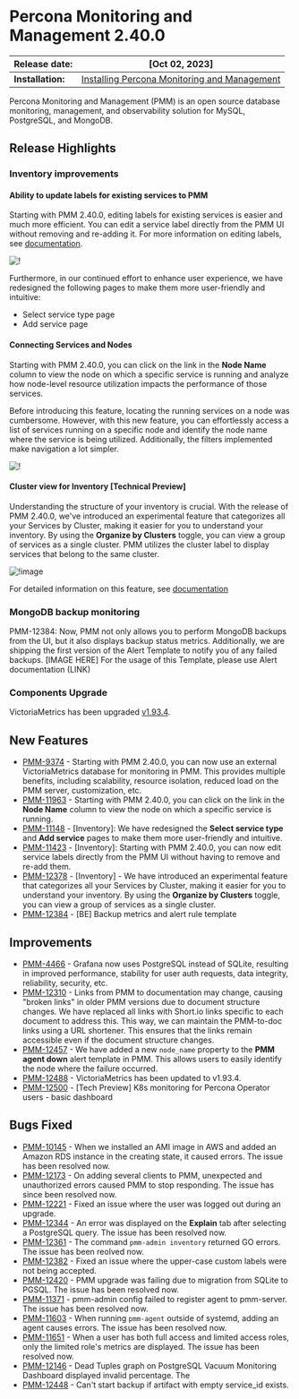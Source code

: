 
# Percona Monitoring and Management 2.40.0


| **Release date:** | [Oct 02, 2023]                                                                                    |
| ----------------- | ----------------------------------------------------------------------------------------------- |
| **Installation:** | [Installing Percona Monitoring and Management](https://www.percona.com/software/pmm/quickstart) |

Percona Monitoring and Management (PMM) is an open source database monitoring, management, and observability solution for MySQL, PostgreSQL, and MongoDB.

<!---

!!! caution alert alert-warning "Important/Caution"
    Crucial points that need emphasis:

    - Important: A significant point that deserves emphasis.
    - Caution: Used to mean 'Continue with care'.

--->

## Release Highlights

### Inventory improvements

#### Ability to update labels for existing services to PMM  

Starting with PMM 2.40.0, editing labels for existing services is easier and much more efficient. You can edit a service label directly from the PMM UI without removing and re-adding it. For more information on editing labels, see [documentation](https://docs.percona.com/percona-monitoring-and-management/details/dashboards/dashboard-inventory.html#editing-labels-for-a-service).

  ![!](../../_images/PMM_access_edit_labels.png)

Furthermore, in our continued effort  to enhance user experience, we have redesigned the following pages to make them more user-friendly and intuitive:

- Select service type page
- Add service page


#### Connecting Services and Nodes 

Starting with PMM 2.40.0, you can click on the link in the **Node Name** column to view the node on which a specific service is running and analyze how node-level resource utilization impacts the performance of those services.

Before introducing this feature, locating the running services on a node was cumbersome. However, with this new feature, you can effortlessly access a list of services running on a specific node and identify the node name where the service is being utilized. Additionally, the filters implemented make navigation a lot simpler.

  ![!](../../_images/PMM_Inventory_service_node_relation.png)


#### Cluster view for Inventory [Technical Preview]

Understanding the structure of your inventory is crucial. With the release of PMM 2.40.0, we've introduced an experimental feature that categorizes all your Services by Cluster, making it easier for you to understand your inventory. By using the **Organize by Clusters** toggle, you can view a group of services as a single cluster. PMM utilizes the cluster label to display services that belong to the same cluster.

  ![!image](../../_images/PMM_Inventory_cluster_view.png)

For detailed information on this feature, see [documentation](https://docs.percona.com/percona-monitoring-and-management/details/dashboards/dashboard-inventory.html#cluster-view)
 

### MongoDB backup monitoring 
PMM-12384: Now, PMM not only allows you to perform MongoDB backups from the UI, but it also displays backup status metrics. Additionally, we are shipping the first version of the Alert Template to notify you of any failed backups.
[IMAGE HERE]
For the usage of this Template, please use Alert documentation (LINK)


### Components Upgrade

VictoriaMetrics has been upgraded [v1.93.4](https://docs.victoriametrics.com/CHANGELOG.html#v1934).


## New Features

- [PMM-9374](https://jira.percona.com/browse/PMM-9374) - Starting with PMM 2.40.0, you can now use an external VictoriaMetrics database for monitoring in PMM. This provides multiple benefits, including scalability, resource isolation, reduced load on the PMM server,  customization, etc.
- [PMM-11963](https://jira.percona.com/browse/PMM-11963) - Starting with PMM 2.40.0, you can click on the link in the **Node Name** column to view the node on which a specific service is running.
- [PMM-11148](https://jira.percona.com/browse/PMM-11148) - [Inventory]: We have redesigned the **Select service type** and **Add service** pages to make them more user-friendly and intuitive.
- [PMM-11423](https://jira.percona.com/browse/PMM-11423) - [Inventory]: Starting with PMM 2.40.0, you can now edit service labels directly from the PMM UI without having to remove and re-add them.
- [PMM-12378](https://jira.percona.com/browse/PMM-12378) - [Inventory] - We have introduced an experimental feature that categorizes all your Services by Cluster, making it easier for you to understand your inventory. By using the **Organize by Clusters** toggle, you can view a group of services as a single cluster. 
- [PMM-12384](https://jira.percona.com/browse/PMM-12378) - [BE] Backup metrics and alert rule template


## Improvements

- [PMM-4466](https://jira.percona.com/browse/PMM-4466) - Grafana now uses PostgreSQL instead of SQLite, resulting in improved performance, stability for user auth requests, data integrity, reliability, security, etc.
- [PMM-12310](https://jira.percona.com/browse/PMM-12310) - Links from PMM to documentation may change, causing "broken links" in older PMM versions due to document structure changes. We have replaced all links with Short.io links specific to each document to address this. This way, we can maintain the PMM-to-doc links using a URL shortener. This ensures that the links remain accessible even if the document structure changes.
- [PMM-12457](https://jira.percona.com/browse/PMM-12457) - We have added a new `node_name` property to the **PMM agent down** alert template in PMM. This allows users to easily identify the node where the failure occurred.
- [PMM-12488](https://jira.percona.com/browse/PMM-12488) - VictoriaMetrics has been updated to v1.93.4.
- [PMM-12500](https://jira.percona.com/browse/PMM-12500) - [Tech Preview] K8s monitoring for Percona Operator users - basic dashboard


## Bugs Fixed

- [PMM-10145](https://jira.percona.com/browse/PMM-10145) - When we installed an AMI image in AWS and added an Amazon RDS instance in the creating state, it caused errors. The issue has been resolved now.
- [PMM-12173](https://jira.percona.com/browse/PMM-12173) - On adding several clients to PMM, unexpected and unauthorized errors caused PMM to stop responding. The issue has since been resolved now.
- [PMM-12221](https://jira.percona.com/browse/PMM-12221) - Fixed an issue where the user was logged out during an upgrade.
- [PMM-12344](https://jira.percona.com/browse/PMM-12344) - An error was displayed on the **Explain** tab after selecting a PostgreSQL query. The issue has been resolved now.
- [PMM-12361](https://jira.percona.com/browse/PMM-12361) - The command `pmm-admin inventory` returned GO errors. The issue has been reolved now.
- [PMM-12382](https://jira.percona.com/browse/PMM-12382) - Fixed an issue where the upper-case custom labels were not being accepted.
- [PMM-12420](https://jira.percona.com/browse/PMM-12420) - PMM upgrade was failing due to migration from SQLite to PGSQL. The issue has been resolved now.
- [PMM-11371](https://jira.percona.com/browse/PMM-11371) - pmm-admin config failed to register agent to pmm-server. The issue has been resolved now.
- [PMM-11603](https://jira.percona.com/browse/PMM-11603) - When running `pmm-agent` outside of systemd, adding an agent causes errors. The issue has been resolved now.
- [PMM-11651](https://jira.percona.com/browse/PMM-11651) - When a user has both full access and limited access roles, only the limited role's metrics are displayed. The issue has been resolved now.
- [PMM-12146](https://jira.percona.com/browse/PMM-12146) - Dead Tuples graph on PostgreSQL Vacuum Monitoring Dashboard displayed invalid percentage. The 
- [PMM-12448](https://jira.percona.com/browse/PMM-12448) - Can't start backup if artifact with empty service_id exists.
